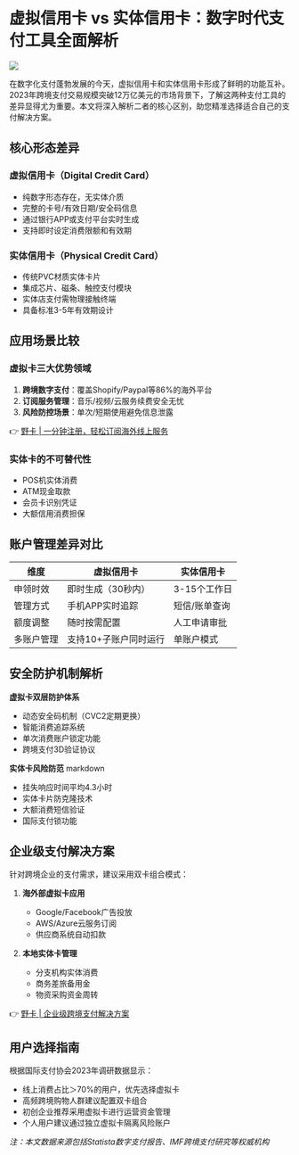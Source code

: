 # 虚拟信用卡 vs 实体信用卡：数字时代支付工具全面解析

![](https://bbtdd.com/yeka)

在数字化支付蓬勃发展的今天，虚拟信用卡和实体信用卡形成了鲜明的功能互补。2023年跨境支付交易规模突破12万亿美元的市场背景下，了解这两种支付工具的差异显得尤为重要。本文将深入解析二者的核心区别，助您精准选择适合自己的支付解决方案。

## 核心形态差异
### 虚拟信用卡（Digital Credit Card）
- 纯数字形态存在，无实体介质
- 完整的卡号/有效日期/安全码信息
- 通过银行APP或支付平台实时生成
- 支持即时设定消费限额和有效期

### 实体信用卡（Physical Credit Card）
- 传统PVC材质实体卡片
- 集成芯片、磁条、触控支付模块
- 实体店支付需物理接触终端
- 具备标准3-5年有效期设计

## 应用场景比较
### 虚拟卡三大优势领域
1. **跨境数字支付**：覆盖Shopify/Paypal等86%的海外平台
2. **订阅服务管理**：音乐/视频/云服务续费安全无忧
3. **风险防控场景**：单次/短期使用避免信息泄露

👉 [野卡 | 一分钟注册，轻松订阅海外线上服务](https://bbtdd.com/yeka)

### 实体卡的不可替代性
- POS机实体消费
- ATM现金取款
- 会员卡识别凭证
- 大额信用消费担保

## 账户管理差异对比
| 维度         | 虚拟信用卡                   | 实体信用卡                   |
|--------------|------------------------------|------------------------------|
| 申领时效     | 即时生成（30秒内）           | 3-15个工作日                 |
| 管理方式     | 手机APP实时追踪              | 短信/账单查询                |
| 额度调整     | 随时按需配置                 | 人工申请审批                 |
| 多账户管理   | 支持10+子账户同时运行        | 单账户模式                   |

## 安全防护机制解析
**虚拟卡双层防护体系**
- 动态安全码机制（CVC2定期更换）
- 智能消费追踪系统
- 单次消费账户锁定功能
- 跨境支付3D验证协议

**实体卡风险防范**
markdown
- 挂失响应时间平均4.3小时
- 实体卡片防克隆技术
- 大额消费短信验证
- 国际支付锁功能

## 企业级支付解决方案
针对跨境企业的支付需求，建议采用双卡组合模式：

1. **海外部虚拟卡应用**
   - Google/Facebook广告投放
   - AWS/Azure云服务订阅
   - 供应商系统自动扣款

2. **本地实体卡管理**
   - 分支机构实体消费
   - 商务差旅备用金
   - 物资采购资金周转

👉 [野卡 | 企业级跨境支付解决方案](https://bbtdd.com/yeka)

## 用户选择指南
根据国际支付协会2023年调研数据显示：
- 线上消费占比＞70%的用户，优先选择虚拟卡
- 高频跨境购物人群建议配置双卡组合
- 初创企业推荐采用虚拟卡进行运营资金管理
- 个人用户建议通过独立虚拟卡隔离风险账户

*注：本文数据来源包括Statista数字支付报告、IMF跨境支付研究等权威机构*